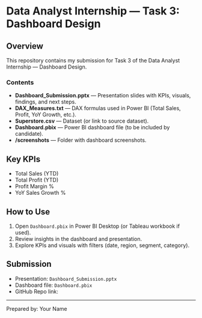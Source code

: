 # Data Analyst Internship — Task 3: Dashboard Design

## Overview
This repository contains my submission for Task 3 of the Data Analyst Internship — Dashboard Design.

### Contents
- **Dashboard_Submission.pptx** — Presentation slides with KPIs, visuals, findings, and next steps.
- **DAX_Measures.txt** — DAX formulas used in Power BI (Total Sales, Profit, YoY Growth, etc.).
- **Superstore.csv** — Dataset (or link to source dataset).
- **Dashboard.pbix** — Power BI dashboard file (to be included by candidate).
- **/screenshots** — Folder with dashboard screenshots.

## Key KPIs
- Total Sales (YTD)
- Total Profit (YTD)
- Profit Margin %
- YoY Sales Growth %

## How to Use
1. Open `Dashboard.pbix` in Power BI Desktop (or Tableau workbook if used).
2. Review insights in the dashboard and presentation.
3. Explore KPIs and visuals with filters (date, region, segment, category).

## Submission
- Presentation: `Dashboard_Submission.pptx`
- Dashboard file: `Dashboard.pbix`
- GitHub Repo link: <Insert Link Here>

---
Prepared by: Your Name
